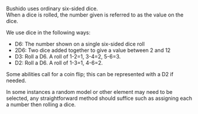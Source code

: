 Bushido uses ordinary six-sided dice.  
When a dice is rolled, the number given is referred to as the value on the dice.  

We use dice in the following ways:
- D6: The number shown on a single six-sided dice roll
- 2D6: Two dice added together to give a value between 2 and 12
- D3: Roll a D6. A roll of 1-2=1, 3-4=2, 5-6=3.
- D2: Roll a D6. A roll of 1-3=1, 4-6=2.

Some abilities call for a coin flip; this can be represented with a D2 if needed.  

In some instances a random model or other element may need to be selected, any straightforward method should suffice such as assigning each a number then rolling a dice.
